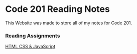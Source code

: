 # Code 201 Reading Notes

This Website was made to store all of my notes for Code 201.

### Reading Assignments

[HTML CSS & JavaScript](/reading-notes-201/MARKDOWN.md)

